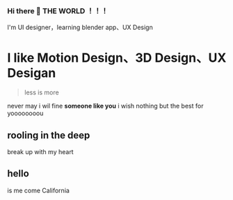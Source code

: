 ### Hi there 👋 THE WORLD ！！！

<!--
**Tjnotw/Tjnotw** is a ✨ _special_ ✨ repository because its `README.md` (this file) appears on your GitHub profile.

Here are some ideas to get you started:

- 🔭 I’m currently working on ...
- 🌱 I’m currently learning ...
- 👯 I’m looking to collaborate on ...
- 🤔 I’m looking for help with ...
- 💬 Ask me about ...
- 📫 How to reach me: ...
- 😄 Pronouns: ...
- ⚡ Fun fact: ...
-->
I'm UI designer，learning blender app、UX Design
# I like **Motion Design**、**3D Design**、**UX Desigan**
> less is more

never may i wil fine **someone like you**
i wish nothing but the best for yoooooooou
## rooling in the deep 
break up with my heart
## hello
is me come California
